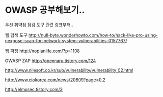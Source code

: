 # OWASP 공부해보기..

우선 취약점 점검 도구 관련 링크부터..

웹 검색 도구
http://null-byte.wonderhowto.com/how-to/hack-like-pro-using-nexpose-scan-for-network-system-vulnerabilities-0157767/

웹 퍼징
http://noplanlife.com/?p=1108

OWASP ZAP http://opennaru.tistory.com/124


http://www.nilesoft.co.kr/sub/vulnerability/vulnerability_02.html

http://www.ciokorea.com/news/20809?page=0,2

http://elmosec.tistory.com/3